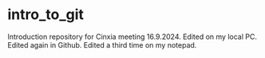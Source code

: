 # intro_to_git
Introduction repository for Cinxia meeting 16.9.2024.
Edited on my local PC.
Edited again in Github.
Edited a third time on my notepad.
